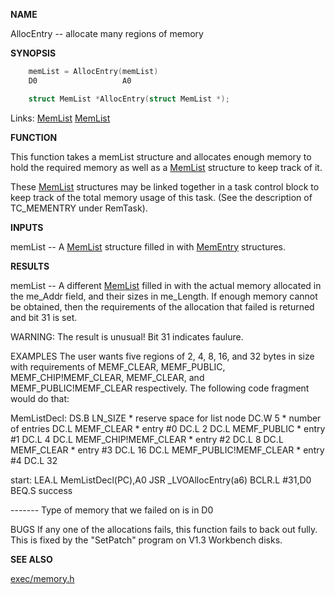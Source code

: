 
**NAME**

AllocEntry -- allocate many regions of memory

**SYNOPSIS**

```c
    memList = AllocEntry(memList)
    D0                   A0

    struct MemList *AllocEntry(struct MemList *);

```
Links: [MemList](_OOXY) [MemList](_OOXY) 

**FUNCTION**

This function takes a memList structure and allocates enough memory
to hold the required memory as well as a [MemList](_OOXY) structure to keep
track of it.

These [MemList](_OOXY) structures may be linked together in a task control
block to keep track of the total memory usage of this task. (See
the description of TC_MEMENTRY under RemTask).

**INPUTS**

memList -- A [MemList](_OOXY) structure filled in with [MemEntry](_OOXY) structures.

**RESULTS**

memList -- A different [MemList](_OOXY) filled in with the actual memory
allocated in the me_Addr field, and their sizes in me_Length.
If enough memory cannot be obtained, then the requirements of
the allocation that failed is returned and bit 31 is set.

WARNING: The result is unusual!  Bit 31 indicates faulure.

EXAMPLES
The user wants five regions of 2, 4, 8, 16, and 32 bytes in size
with requirements of MEMF_CLEAR, MEMF_PUBLIC, MEMF_CHIP!MEMF_CLEAR,
MEMF_CLEAR, and MEMF_PUBLIC!MEMF_CLEAR respectively.  The
following code fragment would do that:

MemListDecl:
DS.B    LN_SIZE             * reserve space for list node
DC.W    5                   * number of entries
DC.L    MEMF_CLEAR                  * entry #0
DC.L    2
DC.L    MEMF_PUBLIC                 * entry #1
DC.L    4
DC.L    MEMF_CHIP!MEMF_CLEAR        * entry #2
DC.L    8
DC.L    MEMF_CLEAR                  * entry #3
DC.L    16
DC.L    MEMF_PUBLIC!MEMF_CLEAR      * entry #4
DC.L    32

start:
LEA.L   MemListDecl(PC),A0
JSR     _LVOAllocEntry(a6)
BCLR.L  #31,D0
BEQ.S   success

------- Type of memory that we failed on is in D0

BUGS
If any one of the allocations fails, this function fails to back
out fully.  This is fixed by the &#034;SetPatch&#034; program on V1.3
Workbench disks.

**SEE ALSO**

[exec/memory.h](_OOXY)
